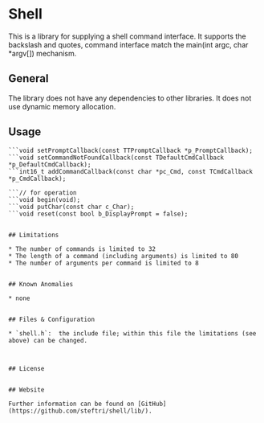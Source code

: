 # Shell

This is a library for supplying a shell command interface. 
It supports the backslash and quotes, command interface match the main(int argc, char *argv[]) mechanism.

## General

The library does not have any dependencies to other libraries.
It does not use dynamic memory allocation.

## Usage

```// for configuration
```void setPromptCallback(const TTPromptCallback *p_PromptCallback);
```void setCommandNotFoundCallback(const TDefaultCmdCallback *p_DefaultCmdCallback);
```int16_t addCommandCallback(const char *pc_Cmd, const TCmdCallback *p_CmdCallback);

```// for operation
```void begin(void);
```void putChar(const char c_Char);
```void reset(const bool b_DisplayPrompt = false);


## Limitations
                                               
* The number of commands is limited to 32 
* The length of a command (including arguments) is limited to 80
* The number of arguments per command is limited to 8


## Known Anomalies

* none


## Files & Configuration

* `shell.h`:  the include file; within this file the limitations (see above) can be changed.



## License


## Website

Further information can be found on [GitHub](https://github.com/steftri/shell/lib/).

